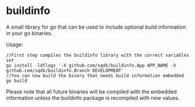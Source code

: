 buildinfo
=========

A small library for go that can be used to include optional build information in your go binaries. 

Usage:

    //First step compiles the buildinfo library with the correct variables set
    go install -ldflags '-X github.com/sqdk/buildinfo.App APP_NAME -X github.com/sqdk/buildinfo.Branch DEVELOPMENT'
    //You can now build the binary that needs build information embedded
    go build

Please note that all future binaries will be compiled with the embedded information unless the buildinfo package is recompiled with new values.
